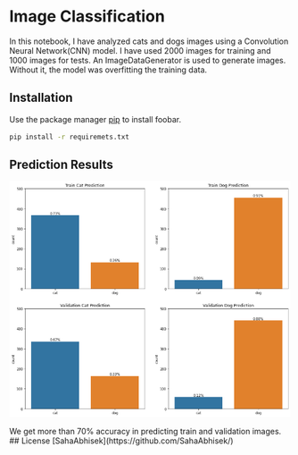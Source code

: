 # Image Classification

In this notebook, I have analyzed cats and dogs images using a Convolution Neural Network(CNN) model. I have used 2000 images for training and 1000 images for tests. An ImageDataGenerator is used to generate images. Without it, the model was overfitting the training data.

## Installation

Use the package manager [pip](https://pip.pypa.io/en/stable/) to install foobar.

```bash
pip install -r requiremets.txt
```

## Prediction Results
<p align="center">
  <img src="https://github.com/SahaAbhisek/Binary-Image-Classification-using-CNN/blob/main/images/predictions.png" width="650" hight="650 title="Prediction Results">
</p>
We get more than 70% accuracy in predicting train and validation images.
## License
[SahaAbhisek](https://github.com/SahaAbhisek/)
